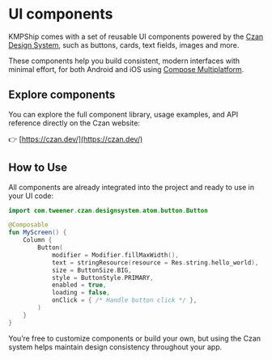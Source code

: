 # UI components

KMPShip comes with a set of reusable UI components powered by the [Czan Design System](https://czan.dev/), such as buttons, cards, text fields, images and more.

These components help you build consistent, modern interfaces with minimal effort, for both Android and iOS using [Compose Multiplatform](https://www.jetbrains.com/compose-multiplatform/).

## Explore components

You can explore the full component library, usage examples, and API reference directly on the Czan website:

👉 [https://czan.dev/](https://czan.dev/)

## How to Use

All components are already integrated into the project and ready to use in your UI code:

```kotlin
import com.tweener.czan.designsystem.atom.button.Button

@Composable
fun MyScreen() {
    Column {
        Button(
            modifier = Modifier.fillMaxWidth(),
            text = stringResource(resource = Res.string.hello_world),
            size = ButtonSize.BIG,
            style = ButtonStyle.PRIMARY,
            enabled = true,
            loading = false,
            onClick = { /* Handle button click */ },
        )
    }
}
```

You’re free to customize components or build your own, but using the Czan system helps maintain design consistency throughout your app.
